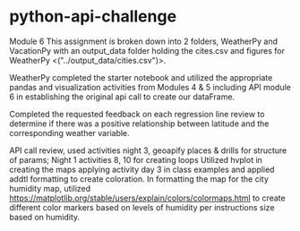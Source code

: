 # python-api-challenge
Module 6
This assignment is broken down into 2 folders, WeatherPy and VacationPy with an
output_data folder holding the cites.csv and figures for WeatherPy <("../output_data/cities.csv")>.

WeatherPy completed the starter notebook and utilized the appropriate pandas and visualization activities
from Modules 4 & 5 including API module 6 in establishing the original api call to create our dataFrame.

Completed the requested feedback on each regression line review to determine if there was a positive relationship
between latitude and the corresponding weather variable.

API call review, used activities night 3, geoapify places & drills for structure of params;
Night 1 activities 8, 10 for creating loops
Utilized hvplot in creating the maps applying activity day 3 in class examples and
applied addtl formatting to create coloration.
In formatting the map for the city humidity map, utilized <https://matplotlib.org/stable/users/explain/colors/colormaps.html>
to create different color markers based on levels of humidity per instructions size based on humidity.
